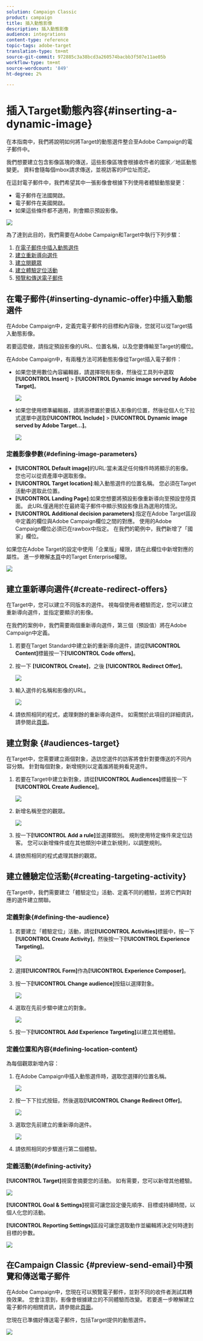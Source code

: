 ```yaml
---
solution: Campaign Classic
product: campaign
title: 插入動態影像
description: 插入動態影像
audience: integrations
content-type: reference
topic-tags: adobe-target
translation-type: tm+mt
source-git-commit: 972885c3a38bcd3a260574bacbb3f507e11ae05b
workflow-type: tm+mt
source-wordcount: '849'
ht-degree: 2%

---
```



# 插入Target動態內容{#inserting-a-dynamic-image}

在本指南中，我們將說明如何將Target的動態選件整合至Adobe Campaign的電子郵件中。

我們想要建立包含影像區塊的傳送，這些影像區塊會根據收件者的國家／地區動態變更。 資料會隨每個mbox請求傳送，並視訪客的IP位址而定。

在這封電子郵件中，我們希望其中一張影像會根據下列使用者體驗動態變更：

* 電子郵件在法國開啟。
* 電子郵件在美國開啟。
* 如果這些條件都不適用，則會顯示預設影像。

![](assets/target_4.png)

為了達到此目的，我們需要在Adobe Campaign和Target中執行下列步驟：

1. [在電子郵件中插入動態選件](../../integrations/using/inserting-a-dynamic-image.md#inserting-dynamic-offer)
1. [建立重新導向選件](../../integrations/using/inserting-a-dynamic-image.md#create-redirect-offers)
1. [建立閱聽眾](../../integrations/using/inserting-a-dynamic-image.md#audiences-target)
1. [建立體驗定位活動](../../integrations/using/inserting-a-dynamic-image.md#creating-targeting-activity)
1. [預覽和傳送電子郵件](../../integrations/using/inserting-a-dynamic-image.md#preview-send-email)

## 在電子郵件{#inserting-dynamic-offer}中插入動態選件

在Adobe Campaign中，定義完電子郵件的目標和內容後，您就可以從Target插入動態影像。

若要這麼做，請指定預設影像的URL、位置名稱，以及您要傳輸至Target的欄位。

在Adobe Campaign中，有兩種方法可將動態影像從Target插入電子郵件：

* 如果您使用數位內容編輯器，請選擇現有影像，然後從工具列中選取&#x200B;**[!UICONTROL Insert]** > **[!UICONTROL Dynamic image served by Adobe Target]**。

   ![](assets/target_5.png)

* 如果您使用標準編輯器，請將游標置於要插入影像的位置，然後從個人化下拉式選單中選取&#x200B;**[!UICONTROL Include]** > **[!UICONTROL Dynamic image served by Adobe Target...]**。

   ![](assets/target_12.png)

### 定義影像參數{#defining-image-parameters}

* **[!UICONTROL Default image]**&#x200B;的URL:當未滿足任何條件時將顯示的影像。 您也可以從資產庫中選取影像。
* **[!UICONTROL Target location]**:輸入動態選件的位置名稱。 您必須在Target活動中選取此位置。
* **[!UICONTROL Landing Page]**:如果您想要將預設影像重新導向至預設登陸頁面。 此URL僅適用於在最終電子郵件中顯示預設影像且為選用的情況。
* **[!UICONTROL Additional decision parameters]**:指定在Adobe Target區段中定義的欄位與Adobe Campaign欄位之間的對應。 使用的Adobe Campaign欄位必須已在rawbox中指定。 在我們的範例中，我們新增了「國家」欄位。

如果您在Adobe Target的設定中使用「企業版」權限，請在此欄位中新增對應的屬性。 進一步瞭解[本頁](https://docs.adobe.com/content/help/en/target/using/administer/manage-users/enterprise/properties-overview.html)中的Target Enterprise權限。

![](assets/target_13.png)

## 建立重新導向選件{#create-redirect-offers}

在Target中，您可以建立不同版本的選件。 視每個使用者體驗而定，您可以建立重新導向選件，並指定要顯示的影像。

在我們的案例中，我們需要兩個重新導向選件，第三個（預設值）將在Adobe Campaign中定義。

1. 若要在Target Standard中建立新的重新導向選件，請從&#x200B;**[!UICONTROL Content]**&#x200B;標籤按一下&#x200B;**[!UICONTROL Code offers]**。

1. 按一下 **[!UICONTROL Create]**，之後 **[!UICONTROL Redirect Offer]**。

   ![](assets/target_9.png)

1. 輸入選件的名稱和影像的URL。

   ![](assets/target_6.png)

1. 請依照相同的程式，處理剩餘的重新導向選件。 如需關於此項目的詳細資訊，請參閱此[頁面](https://docs.adobe.com/help/en/target/using/experiences/offers/offer-redirect.html)。

## 建立對象 {#audiences-target}

在Target中，您需要建立兩個對象，造訪您選件的訪客將會針對要傳送的不同內容分類。 針對每個對象，新增規則以定義誰將能夠看見選件。

1. 若要在Target中建立新對象，請從&#x200B;**[!UICONTROL Audiences]**&#x200B;標籤按一下&#x200B;**[!UICONTROL Create Audience]**。

   ![](assets/audiences_1.png)

1. 新增名稱至您的觀眾。

   ![](assets/audiences_2.png)

1. 按一下&#x200B;**[!UICONTROL Add a rule]**&#x200B;並選擇類別。 規則使用特定條件來定位訪客。 您可以新增條件或在其他類別中建立新規則，以調整規則。

1. 請依照相同的程式處理其餘的觀眾。

## 建立體驗定位活動{#creating-targeting-activity}

在Target中，我們需要建立「體驗定位」活動、定義不同的體驗，並將它們與對應的選件建立關聯。

### 定義對象{#defining-the-audience}

1. 若要建立「體驗定位」活動，請從&#x200B;**[!UICONTROL Activities]**&#x200B;標籤中，按一下&#x200B;**[!UICONTROL Create Activity]**，然後按一下&#x200B;**[!UICONTROL Experience Targeting]**。

   ![](assets/target_10.png)

1. 選擇&#x200B;**[!UICONTROL Form]**&#x200B;作為&#x200B;**[!UICONTROL Experience Composer]**。

1. 按一下&#x200B;**[!UICONTROL Change audience]**&#x200B;按鈕以選擇對象。

   ![](assets/target_10_2.png)

1. 選取在先前步驟中建立的對象。

   ![](assets/target_10_3.png)

1. 按一下&#x200B;**[!UICONTROL Add Experience Targeting]**&#x200B;以建立其他體驗。

### 定義位置和內容{#defining-location-content}

為每個觀眾新增內容：

1. 在Adobe Campaign中插入動態選件時，選取您選擇的位置名稱。

   ![](assets/target_15.png)

1. 按一下下拉式按鈕，然後選取&#x200B;**[!UICONTROL Change Redirect Offer]**。

   ![](assets/target_content.png)

1. 選取您先前建立的重新導向選件。

   ![](assets/target_content_2.png)

1. 請依照相同的步驟進行第二個體驗。

### 定義活動{#defining-activity}

**[!UICONTROL Target]**&#x200B;視窗會摘要您的活動。 如有需要，您可以新增其他體驗。

![](assets/target_experience.png)

**[!UICONTROL Goal & Settings]**&#x200B;視窗可讓您設定優先順序、目標或持續時間，以個人化您的活動。

**[!UICONTROL Reporting Settings]**&#x200B;區段可讓您選取動作並編輯將決定何時達到目標的參數。

![](assets/target_experience_2.png)

## 在Campaign Classic {#preview-send-email}中預覽和傳送電子郵件

在Adobe Campaign中，您現在可以預覽電子郵件，並對不同的收件者測試其轉換效果。 您會注意到，影像會根據建立的不同體驗而改變。 若要進一步瞭解建立電子郵件的相關資訊，請參閱此[頁面](../../delivery/using/defining-the-email-content.md)。

您現在已準備好傳送電子郵件，包括Target提供的動態選件。

![](assets/target_20.png)
